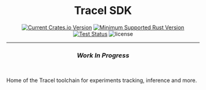<div align="center">
<!-- <img src="https://raw.githubusercontent.com/tracel-ai/xtask/main/assets/tracel.png" width="256px"/> -->

<h1>Tracel SDK</h1>

[![Current Crates.io Version](https://img.shields.io/crates/v/tracel)](https://crates.io/crates/tracel)
[![Minimum Supported Rust Version](https://img.shields.io/crates/msrv/tracel)](https://crates.io/crates/tracel)
[![Test Status](https://github.com/tracel-ai/tracel/actions/workflows/ci.yml/badge.svg)](https://github.com/tracel-ai/tracel/actions/workflows/ci.yml)
![license](https://shields.io/badge/license-MIT%2FApache--2.0-blue)

---

<h3><em>Work In Progress</em></h3>

<br/>
</div>

Home of the Tracel toolchain for experiments tracking, inference and more.

